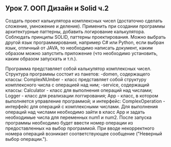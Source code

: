 ## Урок 7. ООП Дизайн и Solid ч.2

Создать проект калькулятора комплексных чисел (достаточно сделать сложение, умножение и деление).
Применить при создании программы архитектурные паттерны, добавить логирование калькулятора.
Соблюдать принципы SOLID, паттерны проектирования.
Можно выбрать другой язык программирования, например C# или Python, если выбран язык, отличный от JAVA, то необходимо написать документ, каким образом можно запустить приложение (что необходимо установить, каким образом запускать и т.п.).

Программа представляет собой калькулятор комплексных чисел.
Структура программы состоит из пакетов:
  -domen, содержащего классы:
    ComplexNUmber - класс представляет собой структуру комплексного числа с операцией над ним;
  -service, содержащий классы:
    Calculator - класс для выполнения операций над числами;
    Logger - класс для реализации логгирования;
    App - класс, в котором выполняется управление программой;
  и интерфейс:
    ComplexOperation - интерфейс для операций с комплексными числами.
Для выполнения операций над числами необходимо зайти в класс App и задать необходимые числа для переменных num1 и num2.
После запуска программы необходимо будет ввести номер операции из предоставленных на выбор программой. 
При вводе некорректного номера операций возникает соответствующее сообщение ("Неверный выбор операции.").
